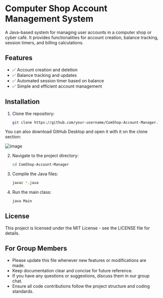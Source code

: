 # Computer Shop Account Management System

A Java-based system for managing user accounts in a computer shop or cyber café. It provides functionalities for account creation, balance tracking, session timers, and billing calculations.

## Features
- ✅ Account creation and deletion
- ✅ Balance tracking and updates
- ✅ Automated session timer based on balance
- ✅ Simple and efficient account management

## Installation
1. Clone the repository:
   ```bash
   git clone https://github.com/your-username/ComShop-Account-Manager.git 
   ```
You can also download GitHub Desktop and open it with it on the clone section:

![image](https://github.com/user-attachments/assets/653bb1e6-e3b1-48e7-891f-02e286f75c35)

2. Navigate to the project directory:
   ```bash
   cd ComShop-Account-Manager
   ```
3. Compile the Java files:
   ```bash
   javac *.java
   ```
4. Run the main class:
   ```bash
   java Main
   ```

## License

This project is licensed under the MIT License - see the LICENSE file for details.

## For Group Members
- Please update this file whenever new features or modifications are made.
- Keep documentation clear and concise for future reference.
- If you have any questions or suggestions, discuss them in our group chat.
- Ensure all code contributions follow the project structure and coding standards.
